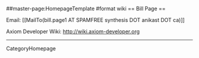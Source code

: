##master-page:HomepageTemplate
#format wiki
== Bill Page ==

Email: [[MailTo(bill.page1 AT SPAMFREE synthesis DOT anikast DOT ca)]]

Axiom Developer Wiki: http://wiki.axiom-developer.org

----
CategoryHomepage
